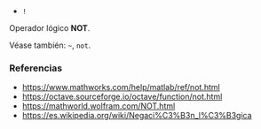 * `!`

Operador lógico **NOT**.

Véase también: `~`, `not`.

### Referencias

* https://www.mathworks.com/help/matlab/ref/not.html
* https://octave.sourceforge.io/octave/function/not.html
* https://mathworld.wolfram.com/NOT.html
* https://es.wikipedia.org/wiki/Negaci%C3%B3n_l%C3%B3gica
